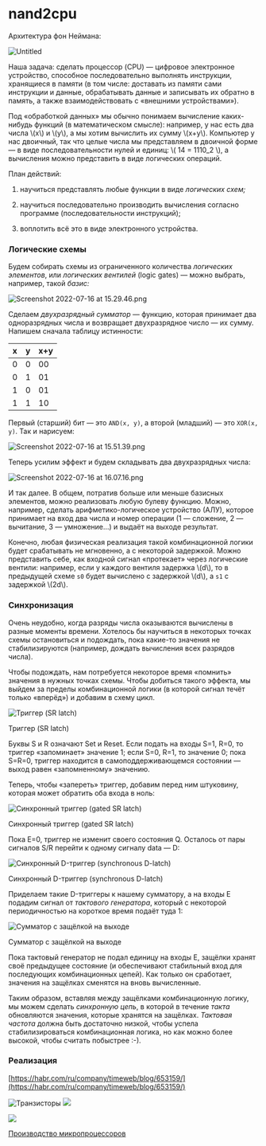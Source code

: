 # nand2cpu

Архитектура фон Неймана:

![Untitled](nand2cpu/Untitled.png)

Наша задача: сделать процессор (CPU) — цифровое электронное устройство, способное последовательно выполнять инструкции, хранящиеся в памяти (в том числе: доставать из памяти сами инструкции и данные, обрабатывать данные и записывать их обратно в память, а также взаимодействовать с «внешними устройствами»).

Под «обработкой данных» мы обычно понимаем вычисление каких-нибудь функций (в
математическом смысле): например, у нас есть два числа \\(x\\) и \\(y\\), а мы
хотим вычислить их сумму \\(x+y\\). Компьютер у нас двоичный, так что целые числа мы
представляем в двоичной форме — в виде последовательности нулей и единиц:
\\( 14 = 1110_2 \\),
а вычисления можно представить в виде логических операций.

План действий:

1) научиться представлять любые функции в виде *логических схем;*

2) научиться последовательно производить вычисления согласно программе (последовательности инструкций);

3) воплотить всё это в виде электронного устройства.

### Логические схемы

Будем собирать схемы из ограниченного количества *логических элементов*, или *логических вентилей* (logic gates) — можно выбрать, например, такой *базис:*

![Screenshot 2022-07-16 at 15.29.46.png](nand2cpu/Screenshot_2022-07-16_at_15.29.46.png)

Сделаем *двухразрядный сумматор* — функцию, которая принимает два одноразрядных числа и возвращает двухразрядное число — их сумму. Напишем сначала таблицу истинности:

| x | y | x+y |
| --- | --- | --- |
| 0 | 0 | 00 |
| 0 | 1 | 01 |
| 1 | 0 | 01 |
| 1 | 1 | 10 |

Первый (старший) бит — это `AND(x, y)`, а второй (младший) — это `XOR(x, y)`. Так и нарисуем:

![Screenshot 2022-07-16 at 15.51.39.png](nand2cpu/Screenshot_2022-07-16_at_15.51.39.png)

Теперь усилим эффект и будем складывать два двухразрядных числа:

![Screenshot 2022-07-16 at 16.07.16.png](nand2cpu/Screenshot_2022-07-16_at_16.07.16.png)

И так далее. В общем, потратив больше или меньше базисных элементов, можно реализовать любую булеву функцию. Можно, например, сделать арифметико-логическое устройство (АЛУ), которое принимает на вход два числа и номер операции (1 — сложение, 2 —вычитание, 3 — умножение…) и выдаёт на выходе результат.

Конечно, любая физическая реализация такой комбинационной логики будет
срабатывать не мгновенно, а с некоторой задержкой. Можно представить себе, как
входной сигнал «протекает» через логические вентили: например, если у каждого
вентиля задержка \\(d\\), то в предыдущей схеме `s0` будет вычислено с задержкой
\\(d\\), а `s1` с задержкой \\(2d\\).

### Синхронизация

Очень неудобно, когда разряды числа оказываются вычислены в разные моменты времени. Хотелось бы научиться в некоторых точках схемы остановиться и подождать, пока какие-то значения не стабилизируются (например, дождать вычисления всех разрядов числа).

Чтобы подождать, нам потребуется некоторое время «помнить» значения в нужных точках схемы. Чтобы добиться такого эффекта, мы выйдем за пределы комбинационной логики (в которой сигнал течёт только «вперёд») и добавим в схему цикл.

![Триггер (SR latch)](nand2cpu/Screenshot_2022-07-16_at_18.20.17.png)

Триггер (SR latch)

Буквы S и R означают Set и Reset. Если подать на входы S=1, R=0, то триггер «запоминает» значение 1; если S=0, R=1, то значение 0; пока S=R=0, триггер находится в самоподдерживающемся состоянии — выход равен «запомненному» значению.

Теперь, чтобы «запереть» триггер, добавим перед ним штуковину, которая может обратить оба входа в ноль:

![Синхронный триггер (gated SR latch)](nand2cpu/Screenshot_2022-07-16_at_18.34.20.png)

Синхронный триггер (gated SR latch)

Пока E=0, триггер не изменит своего состояния Q. Осталось от пары сигналов S/R перейти к одному сигналу data — D:

![Синхронный D-триггер (synchronous D-latch)](nand2cpu/Screenshot_2022-07-16_at_19.29.39.png)

Синхронный D-триггер (synchronous D-latch)

Приделаем такие D-триггеры к нашему сумматору, а на входы E подадим сигнал от *тактового генератора*, который с некоторой периодичностью на короткое время подаёт туда 1:

![Сумматор с защёлкой на выходе](nand2cpu/Screenshot_2022-07-16_at_19.19.16.png)

Сумматор с защёлкой на выходе

Пока тактовый генератор не подал единицу на входы Е, защёлки хранят своё предыдущее состояние (и обеспечивают стабильный вход для последующих комбинационных цепей). Как только он сработает, значения на защёлках сменятся на вновь вычисленные.

Таким образом, вставляя между защёлками комбинационную логику, мы можем сделать *синхронную цепь*, в которой в течение *такта* обновляются значения, которые хранятся на защёлках. *Тактовая частота* должна быть достаточно низкой, чтобы успела стабилизироваться комбинационная логика, но как можно более высокой, чтобы считать побыстрее :-).

### Реализация

[https://habr.com/ru/company/timeweb/blog/653159/](https://habr.com/ru/company/timeweb/blog/653159/)

![Транзисторы](nand2cpu/transistors.png)
![](nand2cpu/transistors2.png)

![](nand2cpu/nand.png)

[](https://en.wikipedia.org/wiki/Wafer_(electronics))

[Производство микропроцессоров](https://www.cpushack.com/MakingWafers.html)
